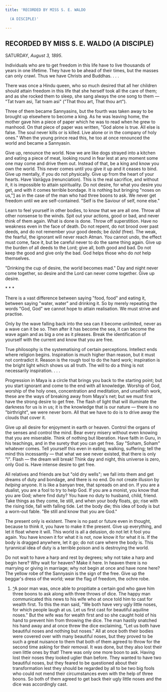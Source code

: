 ```yaml
---
title: 'RECORDED BY MISS S. E. WALDO

  (A DISCIPLE)'

---
```





  

## RECORDED BY MISS S. E. WALDO (A DISCIPLE)

SATURDAY, *August 3, 1895*.

Individuals who are to get freedom in this life have to live thousands
of years in one lifetime. They have to be ahead of their times, but the
masses can only crawl. Thus we have Christs and Buddhas. . . .

There was once a Hindu queen, who so much desired that all her children
should attain freedom in this life that she herself took all the care of
them; and as she rocked them to sleep, she sang always the one song to
them — "Tat tvam asi, Tat tvam asi" ("That thou art, That thou art").

Three of them became Sannyasins, but the fourth was taken away to be
brought up elsewhere to become a king. As he was leaving home, the
mother gave him a piece of paper which he was to read when he grew to
manhood. On that piece of paper was written, "God alone is true. All
else is false. The soul never kills or is killed. Live alone or in the
company of holy ones." When the young prince read this, he too at once
renounced the world and became a Sannyasin.

Give up, renounce the world. Now we are like dogs strayed into a kitchen
and eating a piece of meat, looking round in fear lest at any moment
some one may come and drive them out. Instead of that, be a king and
know you own the world. This never comes until you give it up and it
ceases to bind. Give up mentally, if you do not physically. Give up from
the heart of your hearts. Have Vairāgya (renunciation). This is the real
sacrifice, and without it, it is impossible to attain spirituality. Do
not desire, for what you desire you get, and with it comes terrible
bondage. It is nothing but bringing "noses on us,"[1](#fn1) as in the
case of the man who had three boons to ask. We never get freedom until
we are self-contained. "Self is the Saviour of self, none else."

Learn to feel yourself in other bodies, to know that we are all one.
Throw all other nonsense to the winds. Spit out your actions, good or
bad, and never think of them again. What is done is done. Throw off
superstition. Have no weakness even in the face of death. Do not repent,
do not brood over past deeds, and do not remember your good deeds; be
*āzād*  (free). The weak, the fearful, the ignorant will never reach
Atman. You cannot undo, the effect must come, face it, but be careful
never to do the same thing again. Give up the burden of all deeds to the
Lord; give all, both good and bad. Do not keep the good and give only
the bad. God helps those who do *not* help themselves.

"Drinking the cup of desire, the world becomes mad." Day and night never
come together, so desire and the Lord can never come together. Give up
desire.

\*            \*            \*

There is a vast difference between saying "food, food" and eating it,
between saying "water, water" and drinking it. So by merely repeating
the words "God, God" we cannot hope to attain realisation. We must
strive and practise.

Only by the wave falling back into the sea can it become unlimited,
never as a wave can it be so. Then after it has become the sea, it can
become the wave again and as big a one as it pleases. Break the
identification of yourself with the current and know that you are free.

True philosophy is the systematising of certain perceptions. Intellect
ends where religion begins. Inspiration is much higher than reason, but
it must not contradict it. Reason is the rough tool to do the hard work;
inspiration is the bright light which shows us all truth. The will to do
a thing is not necessarily inspiration. . . .

Progression in Maya is a circle that brings you back to the starting
point; but you start ignorant and come to the end with all knowledge.
Worship of God, worship of the holy ones, concentration and meditation,
and unselfish work, these are the ways of breaking away from Maya's net;
but we must first have the strong desire to get free. The flash of light
that will illuminate the darkness for us is in us; it is the knowledge
that is our nature — there is no "birthright", we were never born. All
that we have to do is to drive away the clouds that cover it.

Give up all desire for enjoyment in earth or heaven. Control the organs
of the senses and control the mind. Bear every misery without even
knowing that you are miserable. Think of nothing but liberation. Have
faith in Guru, in his teachings, and in the surety that you can get
free. Say "Soham, Soham" whatever comes. Tell yourself this even in
eating, walking, suffering; tell the mind this incessantly — that what
we see never existed, that there is only "I". Flash — the dream will
break! Think day and night, this universe is zero, only God is. Have
intense desire to get free.

All relatives and friends are but "old dry wells"; we fall into them and
get dreams of duty and bondage, and there is no end. Do not create
illusion by *helping* anyone. It is like a banyan tree, that spreads on
and on. If you are a dualist, you are a fool to try to help God. If you
are a monist, you know that you are God; where find duty? You have no
duty to husband, child, friend. Take things as they come, lie still, and
when your body floats, go; rise with the rising tide, fall with falling
tide. Let the body die; this idea of body is but a worn-out fable. "Be
still and know that you are God."

The present only is existent. There is no past or future even in
thought, because to think it, you have to make it the present. Give up
everything, and let it float where it will. This world is all a
delusion, do not let it fool you again. You have known it for what it is
not, now know it for what it is. If the body is dragged anywhere, let it
go; do not care where the body is. This tyrannical idea of duty is a
terrible poison and is destroying the world.

Do not wait to have a harp and rest by degrees; why not take a harp and
begin here? Why wait for heaven? Make it here. In heaven there is no
marrying or giving in marriage; why not begin at once and have none
here? The yellow robe of the Sannyasin is the sign of the free. Give up
the beggar's dress of the world; wear the flag of freedom, the ochre
robe.

1.  [^](#txt1)A poor man was, once able to propitiate a certain god who
    gave him three boons to ask along with three throws of dice. The
    happy man communicated this news to his wife who at once told him to
    cast for wealth first. To this the man said, "We both have very ugly
    little noses, for which people laugh at us. Let us first cast for
    beautiful aquiline noses." But the wife was for wealth first and so
    she caught hold of his hand to prevent him from throwing the dice.
    The man hastily snatched his hand away and at once threw the dice
    exclaiming, "Let us both have beautiful noses and nothing but
    noses." All at once both their bodies were covered over with many
    beautiful noses, but they proved to be such a great nuisance to them
    that both of them agreed to throw for the second time asking for
    their removal. It was done, but they also lost their own little ones
    by that! There was only one more boon to ask. Having lost their
    noses they looked uglier than before. They wanted to have two
    beautiful noses, but they feared to be questioned about their
    transformation lest they should be regarded by all to be two big
    fools who could not mend their circumstances even with the help of
    three boons. So both of them agreed to get back their ugly little
    noses and the dice was accordingly cast.


